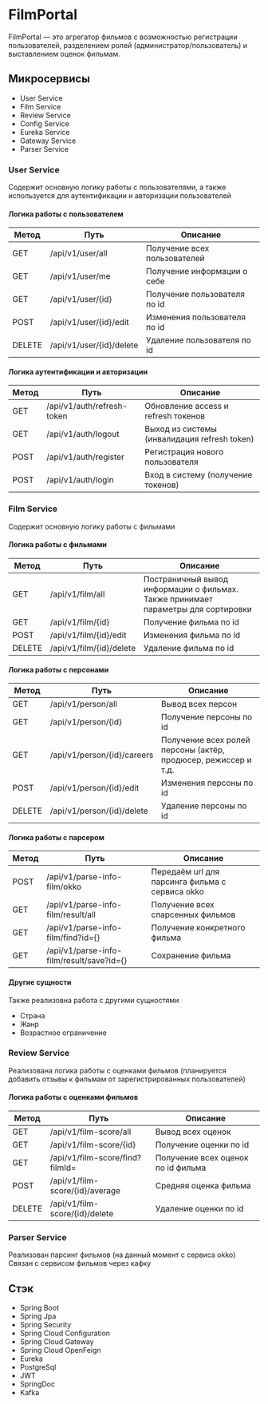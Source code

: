 # FilmPortal

FilmPortal — это агрегатор фильмов с возможностью регистрации пользователей, разделением ролей (администратор/пользователь) и выставлением оценок фильмам.
<br>
## Микросервисы
- User Service
- Film Service
- Review Service
- Config Service
- Eureka Service
- Gateway Service
- Parser Service

### User Service
Содержит основную логику работы с пользователями, а также используется для аутентификации и авторизации пользователей

#### Логика работы с пользователем
| Метод  | Путь                     | Описание                     |
|--------|--------------------------|------------------------------|
| GET    | /api/v1/user/all         | Получение всех пользователей |
| GET    | /api/v1/user/me          | Получение информации о себе  |
| GET    | /api/v1/user/{id}        | Получение пользователя по id |
| POST   | /api/v1/user/{id}/edit   | Изменения пользователя по id |
| DELETE | /api/v1/user/{id}/delete | Удаление пользователя по id  |

#### Логика аутентификации и авторизации
| Метод | Путь                       | Описание                                     |
|-------|----------------------------|----------------------------------------------|
| GET   | /api/v1/auth/refresh-token | Обновление access и refresh токенов          |
| GET   | /api/v1/auth/logout        | Выход из системы (инвалидация refresh token) |
| POST  | /api/v1/auth/register      | Регистрация нового пользователя              |
| POST  | /api/v1/auth/login         | Вход в систему (получение токенов)           |

### Film Service
Содержит основную логику работы с фильмами


#### Логика работы с фильмами
| Метод  | Путь                     | Описание                                                                          |
|--------|--------------------------|-----------------------------------------------------------------------------------|
| GET    | /api/v1/film/all         | Постраничный вывод информации о фильмах. Также принимает параметры для сортировки |
| GET    | /api/v1/film/{id}        | Получение фильма по id                                                            |
| POST   | /api/v1/film/{id}/edit   | Изменения фильма по id                                                            |
| DELETE | /api/v1/film/{id}/delete | Удаление фильма по id                                                             |

#### Логика работы с персонами
| Метод  | Путь                        | Описание                                                       |
|--------|-----------------------------|----------------------------------------------------------------|
| GET    | /api/v1/person/all          | Вывод всех персон                                              |
| GET    | /api/v1/person/{id}         | Получение персоны по id                                        |
| GET    | /api/v1/person/{id}/careers | Получение всех ролей персоны (актёр, продюсер, режиссер и т.д. |
| POST   | /api/v1/person/{id}/edit    | Изменения персоны по id                                        |
| DELETE | /api/v1/person/{id}/delete  | Удаление персоны по id                                         |

#### Логика работы с парсером
| Метод  | Путь                                      | Описание                                        |
|--------|-------------------------------------------|-------------------------------------------------|
| POST   | /api/v1/parse-info-film/okko              | Передаём url для парсинга фильма с сервиса okko |
| GET    | /api/v1/parse-info-film/result/all        | Получение всех спарсенных фильмов               |
| GET    | /api/v1/parse-info-film/find?id={}        | Получение конкретного фильма                    |
| GET    | /api/v1/parse-info-film/result/save?id={} | Сохранение фильма                               |

#### Другие сущности
Также реализовна работа с другими сущностями
- Страна
- Жанр
- Возрастное ограничение

### Review Service
Реализована логика работы с оценками фильмов (планируется добавить отзывы к фильмам от зарегистрированных пользователей)

#### Логика работы с оценками фильмов
| Метод  | Путь                            | Описание                           |
|--------|---------------------------------|------------------------------------|
| GET    | /api/v1/film-score/all          | Вывод всех оценок                  |
| GET    | /api/v1/film-score/{id}         | Получение оценки по id             |
| GET    | /api/v1/film-score/find?filmId= | Получение всех оценок по id фильма |
| POST   | /api/v1/film-score/{id}/average | Средняя оценка фильма              |
| DELETE | /api/v1/film-score/{id}/delete  | Удаление оценки по id              |

### Parser Service
Реализован парсинг фильмов (на данный момент с сервиса okko)
Связан с сервисом фильмов через кафку


## Стэк
- Spring Boot
- Spring Jpa
- Spring Security
- Spring Cloud Configuration
- Spring Cloud Gateway
- Spring Cloud OpenFeign
- Eureka
- PostgreSql
- JWT
- SpringDoc
- Kafka